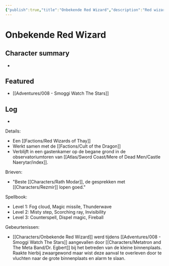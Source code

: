```yaml
---
{"publish":true,"title":"Onbekende Red Wizard","description":"Red wizard werkt samen met Cult of the Dragon","created":"2025-06-30","modified":"2025-07-21T20:42:43.128+02:00","published":"2025-06-30","cssclasses":""}
---
```


# Onbekende Red Wizard

## Character summary
* 

## Featured
- [[Adventures/008 - Smoggi Watch The Stars]]


## Log
* 
Details:
- Een [[Factions/Red Wizards of Thay]] 
- Werkt samen met de [[Factions/Cult of the Dragon]]
- Verblijft in een gastenkamer op de begane grond in de observatoriumtoren van [[Atlas/Sword Coast/Mere of Dead Men/Castle Naerytar/index]]. 

Brieven:
- "Beste [[Characters/Rath Modar]], de gesprekken met [[Characters/Rezmir]] lopen goed."

Spellbook:
- Level 1:  Fog cloud, Magic missile, Thunderwave
- Level 2:  Misty step, Scorching ray, Invisibility
- Level 3:  Counterspell, Dispel magic, Fireball

Gebeurtenissen:
* [[Characters/Onbekende Red Wizard]] werd tijdens [[Adventures/008 - Smoggi Watch The Stars]] aangevallen door [[Characters/Metatron and The Meta Band/Dr. Egbert]] bij het betreden van de kleine binnenplaats. Raakte hierbij zwaargewond maar wist deze aanval te overleven door te vluchten naar de grote binnenplaats en alarm te slaan.